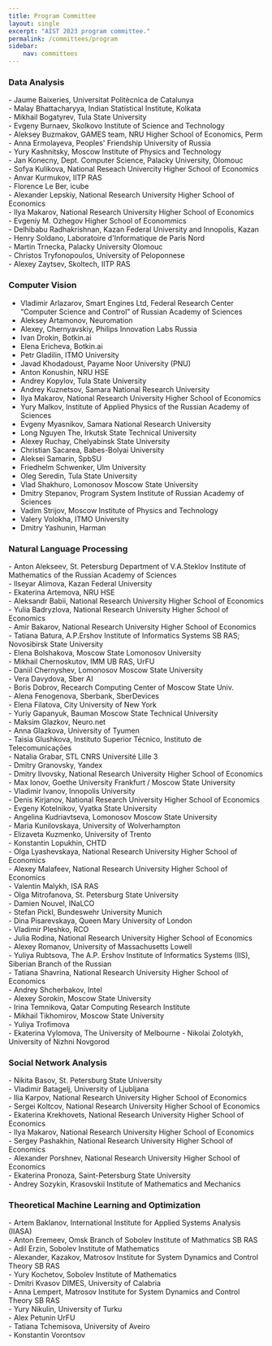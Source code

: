 ```yaml
---
title: Program Committee
layout: single
excerpt: "AIST 2023 program committee."
permalink: /committees/program
sidebar: 
    nav: committees 
---
```


<h3>Data Analysis</h3>
- Jaume Baixeries, Universitat Politècnica de Catalunya<br/>
- Malay Bhattacharyya, Indian Statistical Institute, Kolkata<br/>
- Mikhail Bogatyrev, Tula State University<br/>
- Evgeny Burnaev, Skolkovo Institute of Science and Technology<br/>
- Aleksey Buzmakov, GAMES team, NRU Higher School of Economics, Perm<br/>
- Anna Ermolayeva, Peoples' Friendship University of Russia<br/>
- Yury Kashnitsky, Moscow Institute of Physics and Technology<br/>
- Jan Konecny, Dept. Computer Science, Palacky University, Olomouc<br/>
- Sofya Kulikova, National Reseach Univercity Higher School of Economics<br/>
- Anvar	Kurmukov, IITP RAS<br/>
- Florence Le Ber, icube<br/>
- Alexander Lepskiy, National Research University Higher School of Economics<br/>
- Ilya Makarov, National Research University Higher School of Economics<br/>
- Evgeniy M. Ozhegov Higher School of Econommics<br/>
- Delhibabu Radhakrishnan, Kazan Federal University and Innopolis, Kazan<br/>
- Henry Soldano, Laboratoire d'Informatique de Paris Nord<br/>
- Martin Trnecka, Palacky University Olomouc<br/>
- Christos Tryfonopoulos, University of Peloponnese<br/>
- Alexey Zaytsev, Skoltech, IITP RAS

<!--
- Jaume Baixeries, Universitat Politècnica de Catalunya, Spain<br/>
- Malay Bhattacharyya, Indian Statistical Institute, Kolkata, India<br/>
- Evgeny Burnaev, Skolkovo Institute of Science and Technology, Russia<br/>
- Jan Konecny, Dept. Computer Science, Palacky University, Olomouc, Czechia<br/>
- Florence Le Ber, icube, France<br/>
- Alexander Lepskiy, National Research University Higher School of Economics, Russia<br/>
- Ilya Makarov, National Research University Higher School of Economics, Russia<br/>
- Tatiana Makhalova, National Research University Higher School of Economics; LORIA-INRIA, Russia<br/>
- Nizar Messai, LI - Université François Rabelais Tours, France<br/>
- Andrey Savchenko, National Research University Higher School of Economics, Russia<br/>
- Henry Soldano, Laboratoire d'Informatique de Paris Nord, France<br/>
- Christos Tryfonopoulos, University of Peloponnese, Greece
-->

<h3>Computer Vision</h3>

- Vladimir Arlazarov, Smart Engines Ltd, Federal Research Center “Computer Science and Control” of Russian Academy of Sciences<br/>
- Aleksey Artamonov, Neuromation<br/>
- Alexey, Chernyavskiy, Philips Innovation Labs Russia<br/>
- Ivan Drokin, Botkin.ai<br/>
- Elena Ericheva, Botkin.ai<br/>
- Petr Gladilin, ITMO University<br/>
- Javad Khodadoust, Payame Noor University (PNU)<br/>
- Anton Konushin, NRU HSE<br/>
- Andrey Kopylov, Tula State University<br/>
- Andrey Kuznetsov, Samara National Research University<br/>
- Ilya Makarov, National Research University Higher School of Economics<br/>
- Yury Malkov, Institute of Applied Physics of the Russian Academy of Sciences<br/>
- Evgeny Myasnikov, Samara National Research University<br/>
- Long Nguyen The, Irkutsk State Technical University<br/>
- Alexey Ruchay, Chelyabinsk State University<br/>
- Christian Sacarea, Babes-Bolyai University<br/>
- Aleksei Samarin, SpbSU<br/>
- Friedhelm Schwenker, Ulm University<br/>
- Oleg Seredin, Tula State University<br/>
- Vlad Shakhuro, Lomonosov Moscow State University<br/>
- Dmitry Stepanov, Program System Institute of Russian Academy of Sciences<br/>
- Vadim Strijov, Moscow Institute of Physics and Technology<br/>
- Valery Volokha, ITMO University<br/>
- Dmitry Yashunin, Harman

<!--
- Vladimir Arlazarov, Smart Engines Ltd, Federal Research Center “Computer Science and Control” of Russian Academy of Sciences, Russia<br/>
- Aleksey Artamonov, Neuromation, Russia<br/>
- Alexey, Chernyavskiy, Philips Innovation Labs Russia, Russia<br/>
- Ivan Drokin, Botkin.ai, Russia<br/>
- Shiv Ram Dubey, Indian Institute of Information Technology, Sri City, Andhra Pradesh, India<br/>
- Javad Khodadoust, Payame Noor University (PNU), Iran<br/>
- Anton Konushin, NRU HSE, Russia<br/>
- Andrey Kopylov, Tula State University, Russia<br/>
- Ilya Makarov, National Research University Higher School of Economics, Russia<br/>
- Yury Malkov, Institute of Applied Physics of the Russian Academy of Sciences, Russia<br/>
- Evgeny Myasnikov, Samara National Research University, Russia<br/>
- Long Nguyen, Irkutsk State Technical University, Russia<br/>
- Huong Nguyen Thu, IrGTU, Russia<br/>
- Dimitri Nowicki, Institute of Cybernetics of NASU, Ukraine<br/>
- Olga Perepelkina, Neurodata Lab LLC, Russia<br/>
- Anna Petrovicheva, Xperience AI, Russia<br/>
- V. B. Surya Prasath, Cincinnati Children's Hospital Medical Center, United States<br/>
- Alexey Ruchay, Chelyabinsk state university, Russia<br/>
- Christian Sacarea, Babes-Bolyai University, Romania<br/>
- Aleksei Samarin, SpbSU, Russia<br/>
- Friedhelm Schwenker, Ulm University, Germany<br/>
- Oleg Seredin, Tula State University, Russia<br/>
- Dmitry Stepanov, Program System Institute of Russian Academy of Sciences, Russia<br/>
- Vadim Strijov, Moscow Institute of Physics and Technology, Russia<br/>
- Dmitry Yashunin, Harman, Russia
-->

<h3>Natural Language Processing</h3>
- Anton Alekseev, St. Petersburg Department of V.A.Steklov Institute of Mathematics of the Russian Academy of Sciences<br/>
- Ilseyar Alimova, Kazan Federal University<br/>
- Ekaterina Artemova, NRU HSE<br/>
- Aleksandr Babii, National Research University Higher School of Economics<br/>
- Yulia Badryzlova, National Research University Higher School of Economics<br/>
- Amir Bakarov, National Research University Higher School of Economics<br/>
- Tatiana Batura, A.P.Ershov Institute of Informatics Systems SB RAS; Novosibirsk State University<br/>
- Elena Bolshakova, Moscow State Lomonosov University<br/>
- Mikhail Chernoskutov, IMM UB RAS, UrFU<br/>
- Daniil Chernyshev, Lomonosov Moscow State University<br/>
- Vera Davydova, Sber AI<br/>
- Boris Dobrov, Recearch Computing Center of Moscow State Univ.<br/>
- Alena Fenogenova, Sberbank, SberDevices<br/>
- Elena Filatova, City University of New York<br/>
- Yuriy Gapanyuk, Bauman Moscow State Technical University<br/>
- Maksim Glazkov, Neuro.net<br/>
- Anna Glazkova, University of Tyumen<br/>
- Taisia Glushkova, Instituto Superior Técnico, Instituto de Telecomunicaçōes<br/>
- Natalia Grabar, STL CNRS Université Lille 3<br/>
- Dmitry Granovsky, Yandex<br/>
- Dmitry Ilvovsky, National Research University Higher School of Economics<br/>
- Max Ionov, Goethe University Frankfurt / Moscow State University<br/>
- Vladimir Ivanov, Innopolis University<br/>
- Denis Kirjanov, National Research University Higher School of Economics<br/>
- Evgeny Kotelnikov, Vyatka State University<br/>
- Angelina Kudriavtseva, Lomonosov Moscow State University<br/>
- Maria Kunilovskaya, University of Wolverhampton<br/>
- Elizaveta Kuzmenko, University of Trento<br/>
- Konstantin Lopukhin, CHTD<br/>
- Olga Lyashevskaya, National Research University Higher School of Economics<br/>
- Alexey Malafeev, National Research University Higher School of Economics<br/>
- Valentin Malykh, ISA RAS<br/>
- Olga Mitrofanova, St. Petersburg State University<br/>
- Damien Nouvel, INaLCO<br/>
- Stefan Pickl, Bundeswehr University Munich<br/>
- Dina Pisarevskaya, Queen Mary University of London<br/>
- Vladimir Pleshko, RCO<br/>
- Julia Rodina, National Research University Higher School of Economics<br/>
- Alexey Romanov, University of Massachusetts Lowell<br/>
- Yuliya Rubtsova, The A.P. Ershov Institute of Informatics Systems (IIS), Siberian Branch of the Russian<br/>
- Tatiana Shavrina, National Research University Higher School of Economics<br/>
- Andrey Shcherbakov, Intel<br/>
- Alexey Sorokin, Moscow State University<br/>
- Irina Temnikova, Qatar Computing Research Institute<br/>
- Mikhail Tikhomirov, Moscow State University<br/>
- Yuliya Trofimova<br/>
- Ekaterina Vylomova, The University of Melbourne
- Nikolai Zolotykh, University of Nizhni Novgorod<br/>

<!--
- Anton Alekseev, St. Petersburg Department of V.A.Steklov Institute of Mathematics of the Russian Academy of Sciences, Russia<br/>
- Ilseyar Alimova, Kazan Federal University, Russia<br/>
- Ekaterina Artemova, NRU HSE, Russia<br/>
- Amir Bakarov, National Research University Higher School of Economics, Russia<br/>
- Elena Bolshakova, Moscow State Lomonosov University, Russia<br/>
- Mikhail Chernoskutov, IMM UB RAS, UrFU, Russia<br/>
- Boris Dobrov, Recearch Computing Center of Moscow State Univ., Russia<br/>
- Aleksandr Drozd, Tokyo Institure of Technology, Japan<br/>
- Dmitry Granovsky, Yandex, Russia<br/>
- Dmitry Ilvovsky, National Research University Higher School of Economics, Russia<br/>
- Max Ionov, Goethe University Frankfurt / Moscow State University, Germany<br/>
- Vladimir Ivanov, Innopolis University, Russia<br/>
- Egor Kashkin, V. V. Vinogradov Russian Language Institute of RAS, Russia<br/>
- Denis Kirjanov, NRU HSE, Russia<br/>
- Mikhail Korobov, ScrapingHub Inc., Russia<br/>
- Evgeny Kotelnikov, Vyatka State University, Russia<br/>
- Tomas Krilavicius, Professor, Informatics faculty, Vytautas Magnus University, Lithuania<br/>
- Konstantin Lopukhin, CHTD, Russia<br/>
- Alexey Malafeev, National Research University Higher School of Economics, Russia<br/>
- Valentin Malykh, ISA RAS, Russia<br/>
- Tristan Miller, Austrian Research Institute for Artificial Intelligence, Austria<br/>
- Olga Mitrofanova, St. Petersburg State University, Russia<br/>
- Kirill Nikolaev, National Research University Higher School of Economics, Russia<br/>
- Damien Nouvel, INaLCO, France<br/>
- Georgios Petasis, NCSR "Demokritos", Greece<br/>
- Vladimir Pleshko, RCO, Russia<br/>
- Vinit Ravishankar, University of Oslo, Norway<br/>
- Yuliya Rubtsova, The A.P. Ershov Institute of Informatics Systems (IIS), Siberian Branch of the Russian, Russia<br/>
- Eugen Ruppert, Universität Hamburg / base.camp, Germany<br/>
- Andrey Shcherbakov, Intel, Australia<br/>
- Alexey Sorokin, Moscow State University, Russia<br/>
- Irina Temnikova, Qatar Computing Research Institute, Qatar<br/>
- Ekaterina Vylomova, The University of Melbourne, Australia
-->

<h3>Social Network Analysis</h3>
- Nikita Basov, St. Petersburg State University<br/>
- Vladimir Batagelj, University of Ljubljana<br/>
- Ilia Karpov, National Research University Higher School of Economics<br/>
- Sergei Koltcov, National Research University Higher School of Economics<br/>
- Ekaterina	Krekhovets, National Research University Higher School of Economics<br/>
- Ilya	Makarov, National Research University Higher School of Economics<br/>
- Sergey Pashakhin, National Research University Higher School of Economics<br/>
- Alexander	Porshnev, National Research University Higher School of Economics<br/>
- Ekaterina Pronoza, Saint-Petersburg State University<br/>
- Andrey Sozykin, Krasovskii Institute of Mathematics and Mechanics<br/>

<!--
- Ilia Karpov, National Research University Higher School of Economics, Russia<br/>
- Gregory Khvatsky, National Research University Higher School of Economics, Russia<br/>
- Sergei Koltcov, National Research University Higher School of Economics, Russia<br/>
- Evgeny Komotskiy, Ural Federal University, Russia<br/>
- Ekaterina Krekhovets, National Research University Higher School of Economics, Russia<br/>
- Andrey Sozykin, Krasovskii Institute of Mathematics and Mechanics, Russia<br/>
- Dmitry Zaytsev, Higher School of Economics, Russia
-->

<h3>Theoretical Machine Learning and Optimization</h3>
- Artem Baklanov, International Institute for Applied Systems Analysis (IIASA)<br/>
- Anton Eremeev, Omsk Branch of Sobolev Institute of Mathmatics SB RAS<br/>
- Adil Erzin, Sobolev Institute of Mathematics<br/>
- Alexander, Kazakov, Matrosov Institute for System Dynamics and Control Theory SB RAS<br/>
- Yury Kochetov, Sobolev Institute of Mathematics<br/>
- Dmitri Kvasov DIMES, University of Calabria<br/>
- Anna Lempert, Matrosov Institute for System Dynamics and Control Theory SB RAS<br/>
- Yury Nikulin, University of Turku<br/>
- Alex Petunin UrFU<br/>
- Tatiana Tchemisova, University of Aveiro<br/>
- Konstantin Vorontsov

<!--
- Alexander, Kazakov, Matrosov Institute for System Dynamics and Control Theory SB RAS, Russia<br/>
- Michael, Khachay, Krasovsky Institute of Mathematics and Mechanics, Russia<br/>
- Vladimir, Khandeev, Sobolev Institute of Mathematics, Siberian Branch of the Russian Academy of Sciences, Russia<br/>
- Donghyun, Kim, Georgia State University, United States<br/>
- Bertrand M.T., Lin, National Chiao Tung University, Taiwan<br/>
- Mikhail, Posypkin, Dorodnicyn Computing Centre, FRC CSC RAS, Russia<br/>
- Artem, Pyatkin, Novosibirsk State University; Sobolev Institute of Mathematics, Russia
-->

<!--
<h3>Process Mining</h3>
TBD


- Massimiliano de Leoni, Department of Mathematics - University of Padua, Italy<br/>
- Alexey A. Mitsyuk, HSE, Russia<br/>
- Sergey Shershakov, Higher School of Economics, Russia
-->
